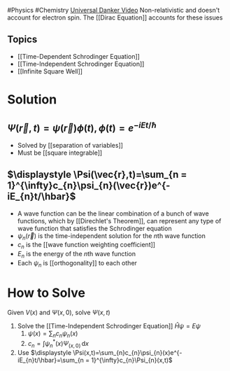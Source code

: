 #Physics #Chemistry
[Universal Danker Video](https://www.youtube.com/watch?v=WcNiA06WNvI)
Non-relativistic and doesn't account for electron spin. The [[Dirac Equation]] accounts for these issues
## Topics
* [[Time-Dependent Schrodinger Equation]]
* [[Time-Independent Schrodinger Equation]]
* [[Infinite Square Well]]
# Solution
## $\displaystyle \Psi(\vec{r},t)=\psi(\vec{r})\phi(t),\phi (t)=e^{-iEt/\hbar}$
* Solved by [[separation of variables]]
* Must be [[square integrable]]
## $\displaystyle \Psi(\vec{r},t)=\sum_{n = 1}^{\infty}c_{n}\psi_{n}(\vec{r})e^{-iE_{n}t/\hbar}$
* A wave function can be the linear combination of a bunch of wave functions, which by [[Direchlet's Theorem]], can represent any type of wave function that satisfies the Schrodinger equation
* $\displaystyle \psi_{n}(\vec{r})$ is the time-independent solution for the $\displaystyle n$th wave function
* $\displaystyle c_{n}$ is the [[wave function weighting coefficient]]
* $\displaystyle E_{n}$ is the energy of the $\displaystyle n$th wave function
* Each $\displaystyle \psi_{n}$ is [[orthogonality]] to each other
# How to Solve
Given $\displaystyle V(x)$ and $\displaystyle \Psi(x,0)$, solve $\displaystyle \Psi(x,t)$
1. Solve the [[Time-Independent Schrodinger Equation]] $\displaystyle \hat{H}\psi=E\psi$
	1. $\displaystyle \psi(x)=\sum_{n}c_{n}\psi_{n}(x)$
	2. $\displaystyle c_{n}=\int \psi_{n}^{*}(x)\Psi_{(x,0)} \, \mathrm{d}x$
2. Use $\displaystyle \Psi(x,t)=\sum_{n}c_{n}\psi_{n}(x)e^{-iE_{n}t/\hbar}=\sum_{n = 1}^{\infty}c_{n}\Psi_{n}(x,t)$